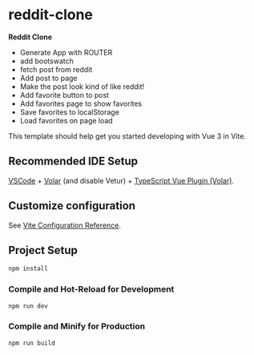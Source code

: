 # reddit-clone

**Reddit Clone**
   * Generate App with ROUTER  
   * add bootswatch
   * fetch post from reddit
   * Add post to page
   * Make the post look kind of like reddit!
   * Add favorite button to post 
   * Add favorites page to show favorites
   * Save favorites to localStorage
   * Load favorites on page load 

This template should help get you started developing with Vue 3 in Vite.

## Recommended IDE Setup

[VSCode](https://code.visualstudio.com/) + [Volar](https://marketplace.visualstudio.com/items?itemName=Vue.volar) (and disable Vetur) + [TypeScript Vue Plugin (Volar)](https://marketplace.visualstudio.com/items?itemName=Vue.vscode-typescript-vue-plugin).

## Customize configuration

See [Vite Configuration Reference](https://vitejs.dev/config/).

## Project Setup

```sh
npm install
```

### Compile and Hot-Reload for Development

```sh
npm run dev
```

### Compile and Minify for Production

```sh
npm run build
```
